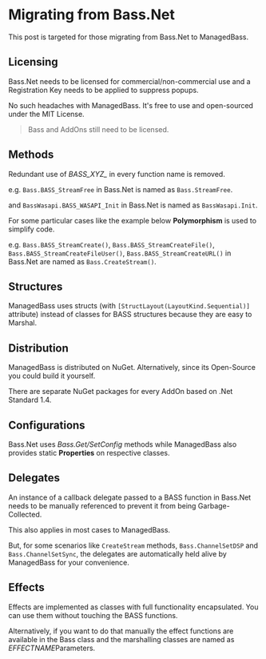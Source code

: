 ﻿# Migrating from Bass.Net

This post is targeted for those migrating from Bass.Net to ManagedBass.

Licensing
----------------------------------------------------------------------------------
Bass.Net needs to be licensed for commercial/non-commercial use and a Registration Key needs to be applied to suppress popups.

No such headaches with ManagedBass. It's free to use and open-sourced under the MIT License.

> Bass and AddOns still need to be licensed.

Methods
---------------------------------------------------------------------------------
Redundant use of *BASS_XYZ_* in every function name is removed.

e.g. `Bass.BASS_StreamFree` in Bass.Net is named as `Bass.StreamFree`.

and `BassWasapi.BASS_WASAPI_Init` in Bass.Net is named as `BassWasapi.Init`.

For some particular cases like the example below **Polymorphism** is used to simplify code.

e.g. `Bass.BASS_StreamCreate()`, `Bass.BASS_StreamCreateFile()`, `Bass.BASS_StreamCreateFileUser()`, `Bass.BASS_StreamCreateURL()` in Bass.Net are named as `Bass.CreateStream()`.

Structures
---------------------------------------------------------------------------------
ManagedBass uses structs (with `[StructLayout(LayoutKind.Sequential)]` attribute) instead of classes for BASS structures because they are easy to Marshal.

Distribution
---------------------------------------------------------------------------------
ManagedBass is distributed on NuGet.
Alternatively, since its Open-Source you could build it yourself.

There are separate NuGet packages for every AddOn based on .Net Standard 1.4.

Configurations
---------------------------------------------------------------------------------
Bass.Net uses *Bass.Get/SetConfig* methods while ManagedBass also provides static **Properties** on respective classes.

Delegates
---------------------------------------------------------------------------------
An instance of a callback delegate passed to a BASS function in Bass.Net needs to be manually referenced to prevent it from being Garbage-Collected.

This also applies in most cases to ManagedBass.

But, for some scenarios like `CreateStream` methods, `Bass.ChannelSetDSP` and `Bass.ChannelSetSync`, the delegates are automatically held alive by ManagedBass for your convenience.

Effects
---------------------------------------------------------------------------------
Effects are implemented as classes with full functionality encapsulated. You can use them without touching the BASS functions.

Alternatively, if you want to do that manually the effect functions are available in the Bass class and the marshalling classes are named as *EFFECTNAME*Parameters.
